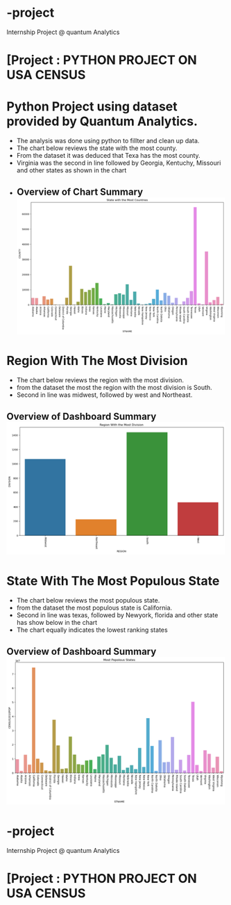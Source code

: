 # -project
Internship Project @ quantum Analytics
# [Project : PYTHON PROJECT ON USA CENSUS

# Python Project using dataset provided by Quantum Analytics.

* The analysis was done using python to fillter and clean up data.
* The chart below reviews the state with the most county.
* From the dataset it was deduced that Texa has the most county.
* Virginia was the second in line followed by Georgia, Kentuchy, Missouri and other states as shown in the chart
* ## Overview of Chart Summary ![](Census1.png)

# Region With The Most Division
* The chart below reviews the region with the most division. 
* from the dataset the most the region with the most division is South.
* Second in line was midwest, followed by west and Northeast.
## Overview of Dashboard Summary ![](REGION.png)

# State With The Most Populous State
* The chart below reviews the most populous state. 
* from the dataset the most populous state is California.
* Second in line was texas, followed by Newyork, florida and other state has show below in the chart
* The chart equally indicates the lowest ranking states 
## Overview of Dashboard Summary ![](Populous.png)


# -project
Internship Project @ quantum Analytics
# [Project : PYTHON PROJECT ON USA CENSUS
